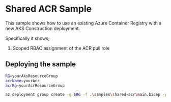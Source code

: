 # Shared ACR Sample

This sample shows how to use an existing Azure Container Registry with a new AKS Construction deployment.

Specifically it shows;

1. Scoped RBAC assignment of the ACR pull role

## Deploying the sample

```bash
RG=yourAksResourceGroup
acrName=yourAcr
acrRg=yourAcrResourceGroup

az deployment group create -g $RG -f .\samples\shared-acr\main.bicep -p acrName=$acrName acrRg=$acrRg
```